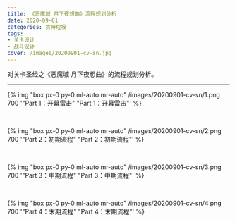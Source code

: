 ```yaml
---
title: 《恶魔城 月下夜想曲》流程规划分析
date: 2020-09-01
categories: 赛博垃圾
tags: 
- 关卡设计
- 战斗设计
cover: /images/20200901-cv-sn.jpg
---
```


对关卡圣经之《恶魔城 月下夜想曲》的流程规划分析。

<!--more-->

---

{% img "box px-0 py-0 ml-auto mr-auto" /images/20200901-cv-sn/1.png 700 '"Part 1：开幕雷击" "Part 1：开幕雷击"' %}

<br/>

{% img "box px-0 py-0 ml-auto mr-auto" /images/20200901-cv-sn/2.png 700 '"Part 2：初期流程" "Part 2：初期流程"' %}

<br/>

{% img "box px-0 py-0 ml-auto mr-auto" /images/20200901-cv-sn/3.png 700 '"Part 3：中期流程" "Part 3：中期流程"' %}

<br/>

{% img "box px-0 py-0 ml-auto mr-auto" /images/20200901-cv-sn/4.png 700 '"Part 4：末期流程" "Part 4：末期流程"' %}

<br/>

